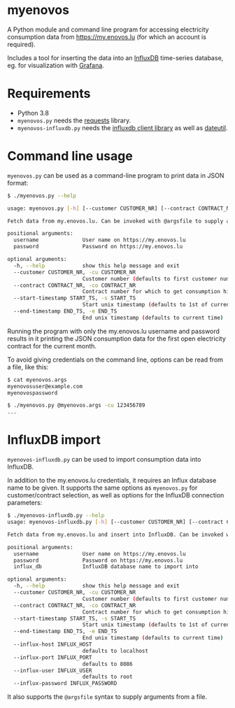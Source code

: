 # myenovos
A Python module and command line program for accessing electricity consumption data from https://my.enovos.lu (for which an account is required).

Includes a tool for inserting the data into an [InfluxDB](https://www.influxdata.com/) time-series database, eg. for visualization with [Grafana](https://grafana.com/).

# Requirements
- Python 3.8
- ```myenovos.py``` needs the [requests](https://docs.python-requests.org/en/master/) library.
- ```myenovos-influxdb.py``` needs the [influxdb client library](https://pypi.org/project/influxdb/) as well as [dateutil](https://pypi.org/project/python-dateutil/).

# Command line usage
```myenovos.py``` can be used as a command-line program to print data in JSON format:

```bash
$ ./myenovos.py --help

usage: myenovos.py [-h] [--customer CUSTOMER_NR] [--contract CONTRACT_NR] [--start-timestamp START_TS] [--end-timestamp END_TS] username password

Fetch data from my.enovos.lu. Can be invoked with @argsfile to supply arguments from a file (1 per line).

positional arguments:
  username              User name on https://my.enovos.lu
  password              Password on https://my.enovos.lu

optional arguments:
  -h, --help            show this help message and exit
  --customer CUSTOMER_NR, -cu CUSTOMER_NR
                        Customer number (defaults to first customer number of user)
  --contract CONTRACT_NR, -co CONTRACT_NR
                        Contract number for which to get consumption history (defaults to first open electricity contract)
  --start-timestamp START_TS, -s START_TS
                        Start unix timestamp (defaults to 1st of current month)
  --end-timestamp END_TS, -e END_TS
                        End unix timestamp (defaults to current time)
```

Running the program with only the my.enovos.lu username and password results
in it printing the JSON consumption data for the first open electricity contract
for the current month.

To avoid giving credentials on the command line, options can be read from
a file, like this:

```bash
$ cat myenovos.args
myenovosuser@example.com
myenovospassword

$ ./myenovos.py @myenovos.args -cu 123456789
...
```

# InfluxDB import
```myenovos-influxdb.py``` can be used to import consumption data into InfluxDB.

In addition to the my.enovos.lu credentials, it requires an Influx database name
to be given. It supports the same options as ```myenovos.py``` for customer/contract
selection, as well as options for the InfluxDB connection parameters:

```bash
$ ./myenovos-influxdb.py --help
usage: myenovos-influxdb.py [-h] [--customer CUSTOMER_NR] [--contract CONTRACT_NR] [--start-timestamp START_TS] [--end-timestamp END_TS] [--influx-host INFLUX_HOST] [--influx-port INFLUX_PORT] [--influx-user INFLUX_USER] [--influx-password INFLUX_PASSWORD] username password influx_db

Fetch data from my.enovos.lu and insert into InfluxDB. Can be invoked with @argsfile to supply arguments from a file (1 per line).

positional arguments:
  username              User name on https://my.enovos.lu
  password              Password on https://my.enovos.lu
  influx_db             InfluxDB database name to import into

optional arguments:
  -h, --help            show this help message and exit
  --customer CUSTOMER_NR, -cu CUSTOMER_NR
                        Customer number (defaults to first customer number of user)
  --contract CONTRACT_NR, -co CONTRACT_NR
                        Contract number for which to get consumption history (defaults to first open electricity contract)
  --start-timestamp START_TS, -s START_TS
                        Start unix timestamp (defaults to 1st of current month)
  --end-timestamp END_TS, -e END_TS
                        End unix timestamp (defaults to current time)
  --influx-host INFLUX_HOST
                        defaults to localhost
  --influx-port INFLUX_PORT
                        defaults to 8086
  --influx-user INFLUX_USER
                        defaults to root
  --influx-password INFLUX_PASSWORD
```

It also supports the ```@argsfile``` syntax to supply arguments from a file.
